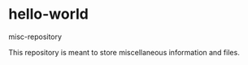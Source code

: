 # hello-world
misc-repository

This repository is meant to store miscellaneous information and files.
